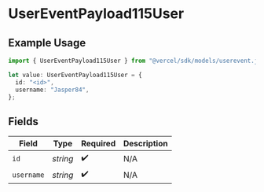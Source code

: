 # UserEventPayload115User

## Example Usage

```typescript
import { UserEventPayload115User } from "@vercel/sdk/models/userevent.js";

let value: UserEventPayload115User = {
  id: "<id>",
  username: "Jasper84",
};
```

## Fields

| Field              | Type               | Required           | Description        |
| ------------------ | ------------------ | ------------------ | ------------------ |
| `id`               | *string*           | :heavy_check_mark: | N/A                |
| `username`         | *string*           | :heavy_check_mark: | N/A                |